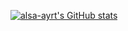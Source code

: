 [![alsa-ayrt's GitHub stats](https://github-readme-stats.vercel.app/api?username=alsa-ayrt)](https://github.com/anuraghazra/github-readme-stats)
